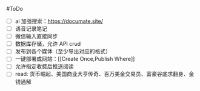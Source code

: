 #ToDo 
- [ ] ai 加强搜索：https://documate.site/
- [ ] 语音记录笔记
- [ ] 微信输入直接同步
- [ ] 数据库存储，允许 API crud
- [ ] 发布到各个媒体（至少导出对应的格式）
- [ ] 一键部署成网站：[[Create Once,Publish Where]]
- [ ] 允许指定收费后推送阅读
- [ ] read: 货币崛起、美国商业大亨传奇、百万美金交易员、富豪谷底求翻身、金钱通解